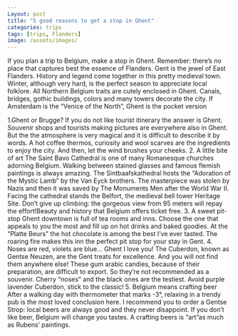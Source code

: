 ```yaml
---
Layout: post
title: "5 good reasons to get a stop in Ghent"
categories: trips
tags: [trips, Flanders]
image: /assets/images/
---
```


If you plan a trip to Belgium, make a stop in Ghent. Remember: there’s no place that captures best the essence of  Flanders.
Gent is the jewel of East Flanders. History and legend come together in this pretty medieval town. Winter, although very hard, is the perfect season to appreciate local folklore. All Northern Belgium traits are cutely enclosed in Ghent. Canals, bridges, gothic buildings, colors and many towers decorate the city. If Amsterdam is the “Venice of the North”, Ghent is the pocket version

1.Ghent or Brugge? 
If you do not  like tourist itinerary the answer is Ghent. Souvenir shops and tourists making pictures are everywhere also in Ghent. But the the atmosphere is very magical and it is difficult to describe it by words.
A hot coffee thermos, curiosity and wool scarves are the ingredients to enjoy the city. And then, let the wind brushes your cheeks.
2. A little bite of art
The Saint Bavo Cathedral is one of many Romanesque churches adorning Belgium.
Walking between stained glasses and famous flemish paintings is always amazing.
The Sintbaafskathedral hosts the “Adoration of the Mystic Lamb” by the Van Eyck brothers. The masterpiece was stolen by Nazis and then it was saved by The Monuments Men after the World War II. 
Facing the cathedral stands the Belfort, the medieval bell tower Heritage Site. Don’t give up climbing: the gorgeous view from 95 meters will repay the effort!Beauty and history that Belgium offers ticket free.
3. A sweet pit-stop 
Ghent downtown is full of tea rooms and inns. Choose the one that appeals to you the most and fill up on hot drinks and baked goodies.
At the “Platte Beurs” the hot chocolate is among the best I’ve ever tasted. The roaring fire makes this inn the perfect pit stop for your stay in Gent.
4. Noses are red, violets are blue… Ghent I love you!
The Cuberdon, known as Gentse Neuzen, are the Gent treats for excellence. And you will not find them anywhere else!
These gum arabic candies, because of their preparation, are difficult to export.  So they’re not recommended as a souvenir.
Cherry “noses” and the black ones are the testiest. Avoid purple lavender Cuberdon, stick to the classic!
 5. Belgium means crafting beer
After a walking day with thermometer that marks -3°, relaxing in a trendy pub is the most loved conclusion here. I recommend you to order a Gentse Strop: local beers are always good and they never disappoint.
If you don’t like beer, Belgium will change you tastes. A crafting beers is “art”as much as Rubens’ paintings.



